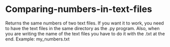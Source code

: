 # Comparing-numbers-in-text-files
Returns the same numbers of two text files.  If you want it to work, you need to have the text files in the same directory as the .py program. Also, when you are writing the name of the text files you have to do it with the .txt at the end. Example: my_numbers.txt
